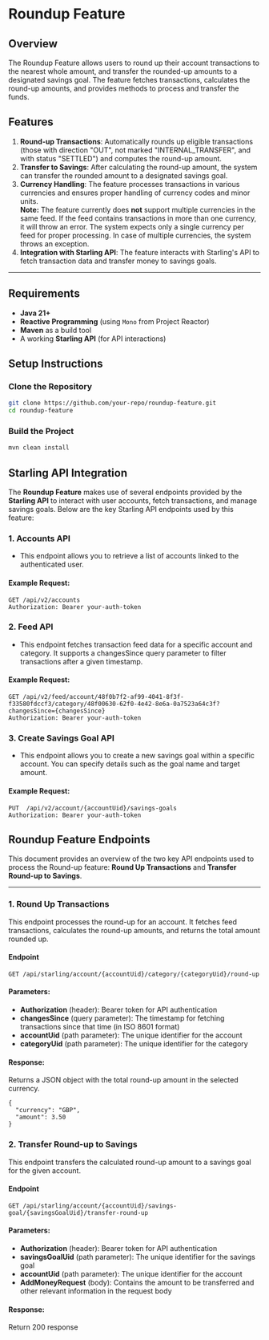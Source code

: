 # Roundup Feature

## Overview
The Roundup Feature allows users to round up their account transactions to the nearest whole amount, and transfer the rounded-up amounts to a designated savings goal. The feature fetches transactions, calculates the round-up amounts, and provides methods to process and transfer the funds.

## Features
1. **Round-up Transactions**: Automatically rounds up eligible transactions (those with direction "OUT", not marked "INTERNAL_TRANSFER", and with status "SETTLED") and computes the round-up amount.
2. **Transfer to Savings**: After calculating the round-up amount, the system can transfer the rounded amount to a designated savings goal.
3. **Currency Handling**: The feature processes transactions in various currencies and ensures proper handling of currency codes and minor units.  
   **Note:** The feature currently does **not** support multiple currencies in the same feed. If the feed contains transactions in more than one currency, it will throw an error. The system expects only a single currency per feed for proper processing. In case of multiple currencies, the system throws an exception.
4. **Integration with Starling API**: The feature interacts with Starling's API to fetch transaction data and transfer money to savings goals.

---

## Requirements

- **Java 21+**
- **Reactive Programming** (using `Mono` from Project Reactor)
- **Maven** as a build tool
- A working **Starling API** (for API interactions)

## Setup Instructions

### Clone the Repository
```bash
git clone https://github.com/your-repo/roundup-feature.git
cd roundup-feature
```
### Build the Project
```bash
mvn clean install
```

## Starling API Integration

The **Roundup Feature** makes use of several endpoints provided by the **Starling API** to interact with user accounts, fetch transactions, and manage savings goals. Below are the key Starling API endpoints used by this feature:

### 1. **Accounts API**
- This endpoint allows you to retrieve a list of accounts linked to the authenticated user.
  
#### Example Request:
```http
GET /api/v2/accounts
Authorization: Bearer your-auth-token
```
### 2. **Feed API**
- This endpoint fetches transaction feed data for a specific account and category. It supports a changesSince query parameter to filter transactions after a given timestamp.

#### Example Request:
```http
GET /api/v2/feed/account/48f0b7f2-af99-4041-8f3f-f33580fdccf3/category/48f00630-62f0-4e42-8e6a-0a7523a64c3f?changesSince={changesSince}
Authorization: Bearer your-auth-token
```
### 3. **Create Savings Goal API**
- This endpoint allows you to create a new savings goal within a specific account. You can specify details such as the goal name and target amount.
  
 #### Example Request:
```http
PUT  /api/v2/account/{accountUid}/savings-goals
Authorization: Bearer your-auth-token
``` 
## Roundup Feature Endpoints

This document provides an overview of the two key API endpoints used to process the Round-up feature: **Round Up Transactions** and **Transfer Round-up to Savings**. 

---

### 1. Round Up Transactions

This endpoint processes the round-up for an account. It fetches feed transactions, calculates the round-up amounts, and returns the total amount rounded up.

#### Endpoint
`GET /api/starling/account/{accountUid}/category/{categoryUid}/round-up`

#### Parameters:
- **Authorization** (header): Bearer token for API authentication
- **changesSince** (query parameter): The timestamp for fetching transactions since that time (in ISO 8601 format)
- **accountUid** (path parameter): The unique identifier for the account
- **categoryUid** (path parameter): The unique identifier for the category

#### Response:
Returns a JSON object with the total round-up amount in the selected currency.
```
{
  "currency": "GBP",
  "amount": 3.50
}
```

### 2. Transfer Round-up to Savings

This endpoint transfers the calculated round-up amount to a savings goal for the given account.

#### Endpoint
`GET /api/starling/account/{accountUid}/savings-goal/{savingsGoalUid}/transfer-round-up`

#### Parameters:
- **Authorization** (header): Bearer token for API authentication
- **savingsGoalUid** (path parameter): The unique identifier for the savings goal
- **accountUid** (path parameter): The unique identifier for the account
- **AddMoneyRequest** (body): Contains the amount to be transferred and other relevant information in the request body

#### Response:
Return 200 response





